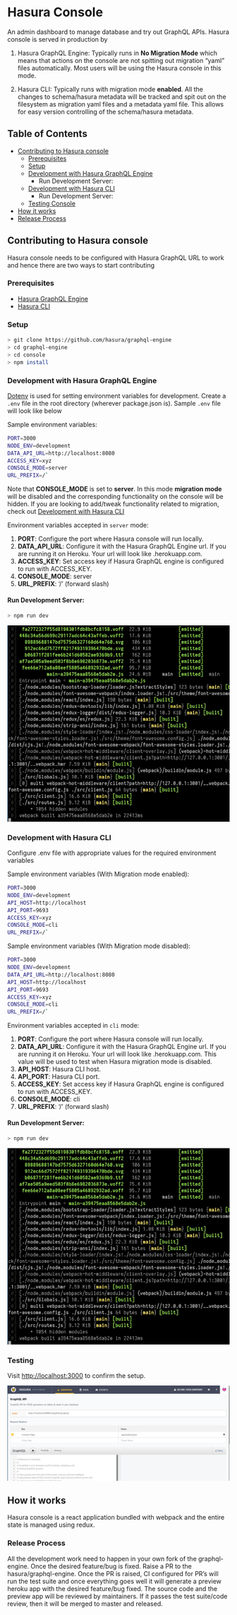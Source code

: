 <!-- prettier-ignore-start -->

# Hasura Console

An admin dashboard to manage database and try out GraphQL APIs. Hasura console is served in production by

1. Hasura GraphQL Engine:
   Typically runs in **No Migration Mode** which means that actions on the console are not spitting out migration “yaml” files automatically. Most users will be using the Hasura console in this mode.

2. Hasura CLI:
   Typically runs with migration mode **enabled**. All the changes to schema/hasura metadata will be tracked and spit out on the filesystem as migration yaml files and a metadata yaml file. This allows for easy version controlling of the schema/hasura metadata.

## Table of Contents

- [Contributing to Hasura console](#contributing-to-hasura-console)
	-	[Prerequisites](#prerequisites)
	-	[Setup](#setup)
	-	[Development with Hasura GraphQL Engine](#development-with-hasura-graphql-engine)
		-	Run Development Server:
	-	[Development with Hasura CLI](#development-with-hasura-cli)
		-	Run Development Server:
	- [Testing Console](#testing)
-	[How it works](#how-it-works)
-	[Release Process](#release-process)


## Contributing to Hasura console

Hasura console needs to be configured with Hasura GraphQL URL to work and hence there are two ways to start contributing

### Prerequisites

- [Hasura GraphQL Engine](https://docs.hasura.io/1.0/graphql/manual/getting-started/index.html)
- [Hasura CLI](https://docs.hasura.io/1.0/graphql/manual/hasura-cli/install-hasura-cli.html)

### Setup

```bash
> git clone https://github.com/hasura/graphql-engine
> cd graphql-engine
> cd console
> npm install
```

### Development with Hasura GraphQL Engine

[Dotenv](https://github.com/motdotla/dotenv) is used for setting environment variables for development. Create a `.env` file in the root directory (wherever package.json is). Sample `.env` file will look like below

Sample environment variables:

```bash
PORT=3000
NODE_ENV=development
DATA_API_URL=http://localhost:8080
ACCESS_KEY=xyz
CONSOLE_MODE=server
URL_PREFIX=/`
```

Note that **CONSOLE_MODE** is set to **server**. In this mode **migration mode** will be disabled and the corresponding functionality on the console will be hidden. If you are looking to add/tweak functionality related to migration, check out [Development with Hasura CLI](#development-with-hasura-cli)<Link to Development With Hasura CLI section>

Environment variables accepted in `server` mode:

1. **PORT**: Configure the port where Hasura console will run locally.
2. **DATA_API_URL**: Configure it with the Hasura GraphQL Engine url. If you are running it on Heroku. Your url will look like <app-name>.herokuapp.com.
3. **ACCESS_KEY**: Set access key if Hasura GraphQL engine is configured to run with ACCESS_KEY.
4. **CONSOLE_MODE**: server
5. **URL_PREFIX**: ‘/’ (forward slash)

#### Run Development Server:

```bash
> npm run dev
```

![Start GraphQL Console Development Server](../assets/console-readme-assets/start-dev-server.jpg)

### Development with Hasura CLI

Configure .env file with appropriate values for the required environment variables

Sample environment variables (With Migration mode enabled):

```bash
PORT=3000
NODE_ENV=development
API_HOST=http://localhost
API_PORT=9693
ACCESS_KEY=xyz
CONSOLE_MODE=cli
URL_PREFIX=/`
```

Sample environment variables (With Migration mode disabled):

```bash
PORT=3000
NODE_ENV=development
DATA_API_URL=http://localhost:8080
API_HOST=http://localhost
API_PORT=9693
ACCESS_KEY=xyz
CONSOLE_MODE=cli
URL_PREFIX=/`
```

Environment variables accepted in `cli` mode:

1. **PORT**: Configure the port where Hasura console will run locally.
2. **DATA_API_URL**: Configure it with the Hasura GraphQL Engine url. If you are running it on Heroku. Your url will look like <app-name>.herokuapp.com. This value will be used to test when Hasura migration mode is disabled.
3. **API_HOST**: Hasura CLI host.
4. **API_PORT**: Hasura CLI port.
5. **ACCESS_KEY**: Set access key if Hasura GraphQL engine is configured to run with ACCESS_KEY.
6. **CONSOLE_MODE**: cli
7. **URL_PREFIX**: ‘/’ (forward slash)

#### Run Development Server:

```bash
> npm run dev
```

![Start GraphQL Console Development Server](../assets/console-readme-assets/start-dev-server.jpg)

### Testing

Visit [http://localhost:3000](http://localhost:3000) to confirm the setup.

![Testing Development Server](../assets/console-readme-assets/test-dev-setup.jpg)

## How it works

Hasura console is a react application bundled with webpack and the entire state is managed using redux.

### Release Process

All the development work need to happen in your own fork of the graphql-engine. Once the desired feature/bug is fixed. Raise a PR to the hasura/graphql-engine. Once the PR is raised, CI configured for PR’s will run the test suite and once everything goes well it will generate a preview heroku app with the desired feature/bug fixed. The source code and the preview app will be reviewed by maintainers. If it passes the test suite/code review, then it will be merged to master and released.

<!-- prettier-ignore-end -->
